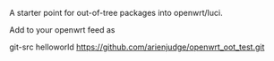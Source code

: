 A starter point for out-of-tree packages into openwrt/luci.

Add to your openwrt feed as

git-src helloworld https://github.com/arienjudge/openwrt_oot_test.git
